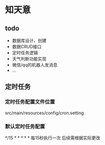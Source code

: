 # 知天意
## todo
- 数据库设计、创建
- 数据CRUD接口
- 定时任务逻辑
- 天气判断功能实现
- 微信/qq的机器人发消息
- ...

## 定时任务
### 定时任务配置文件位置
src/main/resources/config/cron.setting
### 默认定时任务配置
*/15 * * * * * 
每15秒执行一次
后续需根据实际更改